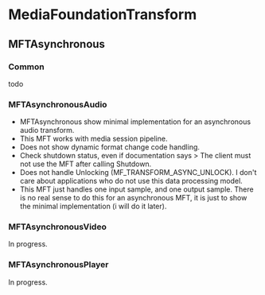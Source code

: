 # MediaFoundationTransform

## MFTAsynchronous

###  Common

todo

### MFTAsynchronousAudio

* MFTAsynchronous show minimal implementation for an asynchronous audio transform.
* This MFT works with media session pipeline.
* Does not show dynamic format change code handling.
* Check shutdown status, even if documentation says > The client must not use the MFT after calling Shutdown.
* Does not handle Unlocking (MF_TRANSFORM_ASYNC_UNLOCK). I don't care about applications who do not use this data processing model.
* This MFT just handles one input sample, and one output sample. There is no real sense to do this for an asynchronous MFT, it is just to show the minimal implementation (i will do it later).

### MFTAsynchronousVideo

In progress.

### MFTAsynchronousPlayer

In progress.

